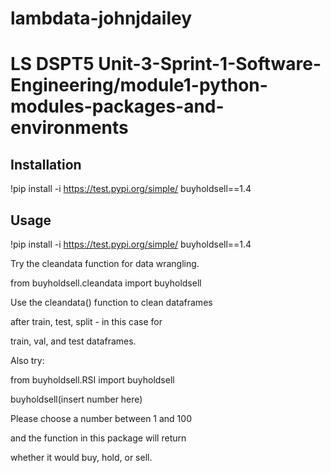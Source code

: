# lambdata-johnjdailey
# LS DSPT5 Unit-3-Sprint-1-Software-Engineering/module1-python-modules-packages-and-environments

## Installation

!pip install -i https://test.pypi.org/simple/ buyholdsell==1.4

## Usage

!pip install -i https://test.pypi.org/simple/ buyholdsell==1.4

Try the cleandata function for data wrangling.

from buyholdsell.cleandata import buyholdsell

Use the cleandata() function to clean dataframes

after train, test, split - in this case for

train, val, and test dataframes.

Also try:

from buyholdsell.RSI import buyholdsell

buyholdsell(insert number here)

Please choose a number between 1 and 100
 
and the function in this package will return

whether it would buy, hold, or sell.
